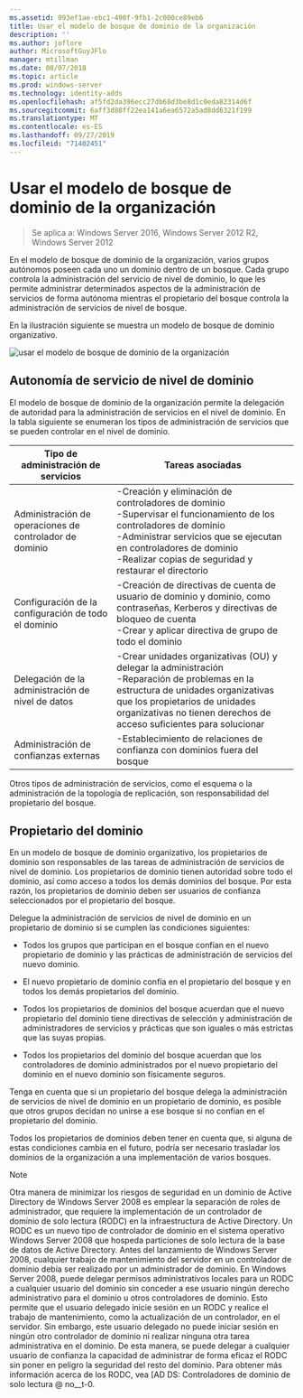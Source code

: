 ```yaml
---
ms.assetid: 093ef1ae-ebc1-490f-9fb1-2c000ce89eb6
title: Usar el modelo de bosque de dominio de la organización
description: ''
ms.author: joflore
author: MicrosoftGuyJFlo
manager: mtillman
ms.date: 08/07/2018
ms.topic: article
ms.prod: windows-server
ms.technology: identity-adds
ms.openlocfilehash: af5fd2da396ecc27db68d3be8d1c0eda82314d6f
ms.sourcegitcommit: 6aff3d88ff22ea141a6ea6572a5ad8dd6321f199
ms.translationtype: MT
ms.contentlocale: es-ES
ms.lasthandoff: 09/27/2019
ms.locfileid: "71402451"
---
```

# <a name="using-the-organizational-domain-forest-model"></a>Usar el modelo de bosque de dominio de la organización

>Se aplica a: Windows Server 2016, Windows Server 2012 R2, Windows Server 2012

En el modelo de bosque de dominio de la organización, varios grupos autónomos poseen cada uno un dominio dentro de un bosque. Cada grupo controla la administración del servicio de nivel de dominio, lo que les permite administrar determinados aspectos de la administración de servicios de forma autónoma mientras el propietario del bosque controla la administración de servicios de nivel de bosque.  

En la ilustración siguiente se muestra un modelo de bosque de dominio organizativo.  

![usar el modelo de bosque de dominio de la organización](../../media/Using-the-Organizational-Domain-Forest-Model/c50a3c6a-b0e4-43ec-ad62-f05d05f0bbd2.gif)  

## <a name="domain-level-service-autonomy"></a>Autonomía de servicio de nivel de dominio

El modelo de bosque de dominio de la organización permite la delegación de autoridad para la administración de servicios en el nivel de dominio. En la tabla siguiente se enumeran los tipos de administración de servicios que se pueden controlar en el nivel de dominio.  

|Tipo de administración de servicios|Tareas asociadas|  
|------------------------------|--------------------|  
|Administración de operaciones de controlador de dominio|-Creación y eliminación de controladores de dominio<br />-Supervisar el funcionamiento de los controladores de dominio<br />-Administrar servicios que se ejecutan en controladores de dominio<br />-Realizar copias de seguridad y restaurar el directorio|  
|Configuración de la configuración de todo el dominio|-Creación de directivas de cuenta de usuario de dominio y dominio, como contraseñas, Kerberos y directivas de bloqueo de cuenta<br />-Crear y aplicar directiva de grupo de todo el dominio|  
|Delegación de la administración de nivel de datos|-Crear unidades organizativas (OU) y delegar la administración<br />-Reparación de problemas en la estructura de unidades organizativas que los propietarios de unidades organizativas no tienen derechos de acceso suficientes para solucionar|  
|Administración de confianzas externas|-Establecimiento de relaciones de confianza con dominios fuera del bosque|  

Otros tipos de administración de servicios, como el esquema o la administración de la topología de replicación, son responsabilidad del propietario del bosque.  

## <a name="domain-owner"></a>Propietario del dominio

En un modelo de bosque de dominio organizativo, los propietarios de dominio son responsables de las tareas de administración de servicios de nivel de dominio. Los propietarios de dominio tienen autoridad sobre todo el dominio, así como acceso a todos los demás dominios del bosque. Por esta razón, los propietarios de dominio deben ser usuarios de confianza seleccionados por el propietario del bosque.  

Delegue la administración de servicios de nivel de dominio en un propietario de dominio si se cumplen las condiciones siguientes:  

- Todos los grupos que participan en el bosque confían en el nuevo propietario de dominio y las prácticas de administración de servicios del nuevo dominio.  

- El nuevo propietario de dominio confía en el propietario del bosque y en todos los demás propietarios del dominio.  

- Todos los propietarios de dominios del bosque acuerdan que el nuevo propietario del dominio tiene directivas de selección y administración de administradores de servicios y prácticas que son iguales o más estrictas que las suyas propias.  

- Todos los propietarios del dominio del bosque acuerdan que los controladores de dominio administrados por el nuevo propietario del dominio en el nuevo dominio son físicamente seguros.  

Tenga en cuenta que si un propietario del bosque delega la administración de servicios de nivel de dominio en un propietario de dominio, es posible que otros grupos decidan no unirse a ese bosque si no confían en el propietario del dominio.  

Todos los propietarios de dominios deben tener en cuenta que, si alguna de estas condiciones cambia en el futuro, podría ser necesario trasladar los dominios de la organización a una implementación de varios bosques.  

> [!NOTE]  
> Otra manera de minimizar los riesgos de seguridad en un dominio de Active Directory de Windows Server 2008 es emplear la separación de roles de administrador, que requiere la implementación de un controlador de dominio de solo lectura (RODC) en la infraestructura de Active Directory. Un RODC es un nuevo tipo de controlador de dominio en el sistema operativo Windows Server 2008 que hospeda particiones de solo lectura de la base de datos de Active Directory. Antes del lanzamiento de Windows Server 2008, cualquier trabajo de mantenimiento del servidor en un controlador de dominio debía ser realizado por un administrador de dominio. En Windows Server 2008, puede delegar permisos administrativos locales para un RODC a cualquier usuario del dominio sin conceder a ese usuario ningún derecho administrativo para el dominio u otros controladores de dominio. Esto permite que el usuario delegado inicie sesión en un RODC y realice el trabajo de mantenimiento, como la actualización de un controlador, en el servidor. Sin embargo, este usuario delegado no puede iniciar sesión en ningún otro controlador de dominio ni realizar ninguna otra tarea administrativa en el dominio. De esta manera, se puede delegar a cualquier usuario de confianza la capacidad de administrar de forma eficaz el RODC sin poner en peligro la seguridad del resto del dominio. Para obtener más información acerca de los RODC, vea [AD DS: Controladores de dominio de solo lectura @ no__t-0.  
